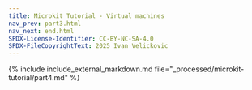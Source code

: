```yaml
---
title: Microkit Tutorial - Virtual machines
nav_prev: part3.html
nav_next: end.html
SPDX-License-Identifier: CC-BY-NC-SA-4.0
SPDX-FileCopyrightText: 2025 Ivan Velickovic
---
```


{% include include_external_markdown.md
           file="_processed/microkit-tutorial/part4.md" %}
